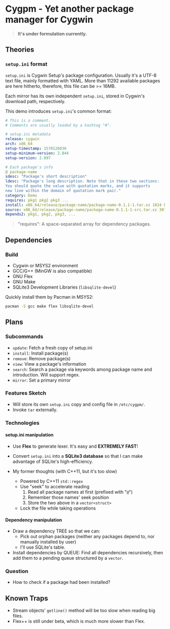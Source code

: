 # Cygpm - Yet another package manager for Cygwin

> **It's under formulation currently.**

## Theories

### `setup.ini` format

`setup.ini` is Cygwin Setup's package configuration. Usually it's a UTF-8 text file, mainly formatted with YAML. More than 11292 available packages are here hitherto, therefore, this file can be >= 16MB.

Each mirror has its own independent `setup.ini`, stored in Cygwin's download path, respectively.

This demo introduces `setup.ini`'s common format:

```yaml
# This is a comment.
# Comments are usually leaded by a hashtag "#".

# setup.ini metadata
release: cygwin
arch: x86_64
setup-timestamp: 1570126036
setup-minimum-version: 2.844
setup-version: 2.897

# Each package's info
@ package-name
sdesc: "Package's short description"
ldesc: "Package's long description. Note that in these two sections:
You should quote the value with quotation marks, and it supports
new line within the domain of quotation mark pair."
category: Demo
requires: pkg1 pkg2 pkg3 ...
install: x86_64/release/package-name/package-name-0.1.1-1.tar.xz 1024 b33704135031a4728b9ecf7fc72d53e661974f147420c4473eafe135d72eb102528bcb4889c645453b216355db4a9e17b6b63eb7578b7e9c9341c5f27a53f4e0
source: x86_64/release/package-name/package-name-0.1.1-1-src.tar.xz 3072 b33704135031a4728b9ecf7fc72d53e661974f147420c4473eafe135d72eb102528bcb4889c645453b216355db4a9e17b6b63eb7578b7e9c9341c5f27a53f4e0
depends2: pkg1, pkg2, pkg3, ...
```

> "requires": A space-separated array for dependency packages.

## Dependencies

### Build

- Cygwin or MSYS2 environment
- GCC/G++ (MinGW is also compatible)
- GNU Flex
- GNU Make
- SQLite3 Development Libraries (`libsqlite-devel`)

Quickly install them by Pacman in MSYS2:

```bash
pacman -S gcc make flex libsqlite-devel
```

## Plans

### Subcommands

- `update`: Fetch a fresh copy of setup.ini
- `install`: Install package(s)
- `remove`: Remove package(s)
- `view`: View a package's information
- `search`: Search a package via keywords among package name and introduction. Will support regex.
- `mirror`: Set a primary mirror

### Features Sketch

- Will store its own `setup.ini` copy and config file in `/etc/cygpm/`.
- Invoke `tar` externally.

### Technologies

#### setup.ini manipulation

- Use **Flex** to generate lexer. It's easy and **EXTREMELY FAST**!
- Convert `setup.ini` into a **SQLite3 database** so that I can make advantage of SQLite's high-efficiency.

- My former thoughts (with C++11, but it's too slow)
  - Powered by C++11 `std::regex`
  - Use "seek" to accelerate reading
    1. Read all package names at first (prefixed with "`@`")
    2. Remember those names' seek position
    3. Store the two above in a `vector<struct>`
  - Lock the file while taking operations

#### Dependency manipulation

- Draw a dependency TREE so that we can:
  - Pick out orphan packages (neither any packages depend to, nor manually installed by user)
  - I'll use SQLite's table.
- Install dependencies by QUEUE: Find all dependencies recursively, then add them to a pending queue structured by a `vector`.

### Question

- How to check if a package had been installed?

## Known Traps

- Stream objects' `getline()` method will be too slow when reading big files.
- Flex++ is still under beta, which is much more slower than Flex.
